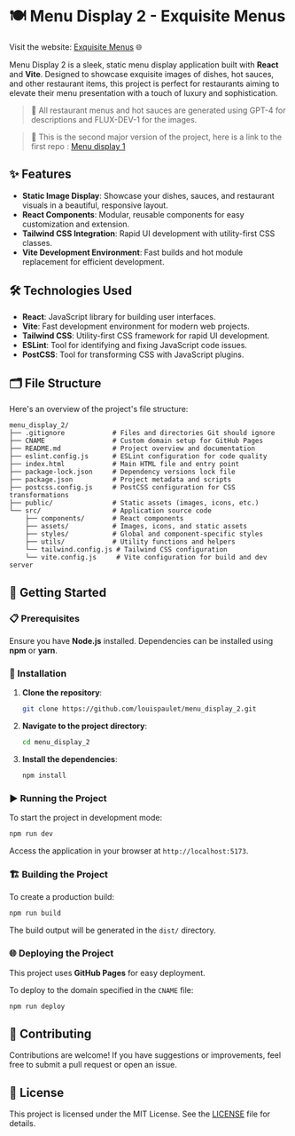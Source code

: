 # 🍽️ Menu Display 2 - Exquisite Menus

Visit the website: [Exquisite Menus](https://exquisite-menus.thefrenchartist.dev/) 🌐

Menu Display 2 is a sleek, static menu display application built with **React** and **Vite**. Designed to showcase exquisite images of dishes, hot sauces, and other restaurant items, this project is perfect for restaurants aiming to elevate their menu presentation with a touch of luxury and sophistication.  

> 🍳 All restaurant menus and hot sauces are generated using GPT-4 for descriptions and FLUX-DEV-1 for the images.

> 🍳 This is the second major version of the project, here is a link to the first repo : [Menu display 1](https://github.com/louispaulet/menu_display)

## ✨ Features

- **Static Image Display**: Showcase your dishes, sauces, and restaurant visuals in a beautiful, responsive layout.
- **React Components**: Modular, reusable components for easy customization and extension.
- **Tailwind CSS Integration**: Rapid UI development with utility-first CSS classes.
- **Vite Development Environment**: Fast builds and hot module replacement for efficient development.

## 🛠️ Technologies Used

- **React**: JavaScript library for building user interfaces.
- **Vite**: Fast development environment for modern web projects.
- **Tailwind CSS**: Utility-first CSS framework for rapid UI development.
- **ESLint**: Tool for identifying and fixing JavaScript code issues.
- **PostCSS**: Tool for transforming CSS with JavaScript plugins.

## 🗂️ File Structure

Here's an overview of the project's file structure:

```plaintext
menu_display_2/
├── .gitignore            # Files and directories Git should ignore
├── CNAME                 # Custom domain setup for GitHub Pages
├── README.md             # Project overview and documentation
├── eslint.config.js      # ESLint configuration for code quality
├── index.html            # Main HTML file and entry point
├── package-lock.json     # Dependency versions lock file
├── package.json          # Project metadata and scripts
├── postcss.config.js     # PostCSS configuration for CSS transformations
├── public/               # Static assets (images, icons, etc.)
└── src/                  # Application source code
    ├── components/       # React components
    ├── assets/           # Images, icons, and static assets
    ├── styles/           # Global and component-specific styles
    ├── utils/            # Utility functions and helpers
    └── tailwind.config.js # Tailwind CSS configuration
    └── vite.config.js     # Vite configuration for build and dev server
```

## 🚀 Getting Started

### 📋 Prerequisites

Ensure you have **Node.js** installed. Dependencies can be installed using **npm** or **yarn**.

### 🔧 Installation

1. **Clone the repository**:

    ```bash
    git clone https://github.com/louispaulet/menu_display_2.git
    ```

2. **Navigate to the project directory**:

    ```bash
    cd menu_display_2
    ```

3. **Install the dependencies**:

    ```bash
    npm install
    ```

### ▶️ Running the Project

To start the project in development mode:

```bash
npm run dev
```

Access the application in your browser at `http://localhost:5173`.

### 🏗️ Building the Project

To create a production build:

```bash
npm run build
```

The build output will be generated in the `dist/` directory.

### 🌐 Deploying the Project

This project uses **GitHub Pages** for easy deployment.

To deploy to the domain specified in the `CNAME` file:

```bash
npm run deploy
```

## 🤝 Contributing

Contributions are welcome! If you have suggestions or improvements, feel free to submit a pull request or open an issue.

## 📄 License

This project is licensed under the MIT License. See the [LICENSE](LICENSE) file for details.

